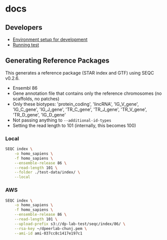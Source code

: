 # docs

## Developers

- [Environment setup for development](./install-dev.md)
- [Running test](./run-test.md)


## Generating Reference Packages

This generates a reference package (STAR index and GTF) using SEQC v0.2.6.

- Ensembl 86
- Gene annotation file that contains only the reference chromosomes (no scaffolds, no patches)
- Only these biotypes: 'protein_coding', 'lincRNA', 'IG_V_gene', 'IG_C_gene', 'IG_J_gene', 'TR_C_gene', 'TR_J_gene', 'TR_V_gene', 'TR_D_gene', 'IG_D_gene'
- Not passing anything to `--additional-id-types`
- Setting the read length to 101 (internally, this becomes 100)

### Local

```bash
SEQC index \
    -o homo_sapiens \
    -f homo_sapiens \
    --ensemble-release 86 \
    --read-length 101 \
    --folder ./test-data/index/ \
    --local
```

### AWS

```bash
SEQC index \
    -o homo_sapiens \
    -f homo_sapiens \
    --ensemble-release 86 \
    --read-length 101 \
    --upload-prefix s3://dp-lab-test/seqc/index/86/ \
    --rsa-key ~/dpeerlab-chunj.pem \
    --ami-id ami-037cc8c1417e197c1
```
